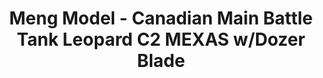 ---
layout: product
title: "Meng Model - Canadian Main Battle Tank Leopard C2 MEXAS w/Dozer Blade"
price: "6500" 
desc: "N/A"
img_path: "/assets/img/MM-TS-041.jpg"
brand: "N/A"
available: false
special_offer: false
new: false
soon: false
cat: "010000"
subcat: "011000"
subsubcat: "0N/A"
sifra: "MM-TS-041"
popular: false
---